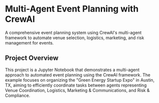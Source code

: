 # Multi-Agent Event Planning with CrewAI
A comprehensive event planning system using CrewAI's multi-agent framework to automate venue selection, logistics, marketing, and risk management for events.
## Project Overview

This project is a Jupyter Notebook that demonstrates a multi-agent approach to automated event planning using the CrewAI framework. The example focuses on organizing the "Green Energy Startup Expo" in Austin, TX, aiming to efficiently coordinate tasks between agents representing Venue Coordination, Logistics, Marketing & Communications, and Risk & Compliance.
